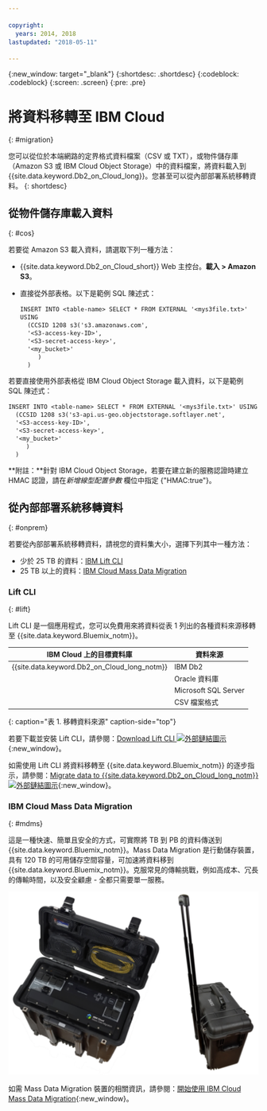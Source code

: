 ```yaml
---

copyright:
  years: 2014, 2018
lastupdated: "2018-05-11"

---
```


<!-- Attribute definitions --> 
{:new_window: target="_blank"}
{:shortdesc: .shortdesc}
{:codeblock: .codeblock}
{:screen: .screen}
{:pre: .pre}

# 將資料移轉至 IBM Cloud
{: #migration}

您可以從位於本端網路的定界格式資料檔案（CSV 或 TXT），或物件儲存庫（Amazon S3 或 IBM Cloud Object Storage）中的資料檔案，將資料載入到 {{site.data.keyword.Db2_on_Cloud_long}}。您甚至可以從內部部署系統移轉資料。
{: shortdesc}

## 從物件儲存庫載入資料
{: #cos}

若要從 Amazon S3 載入資料，請選取下列一種方法：
  * {{site.data.keyword.Db2_on_Cloud_short}} Web 主控台。**載入 > Amazon S3**。 
  * 直接從外部表格。以下是範例 SQL 陳述式：

    ```
    INSERT INTO <table-name> SELECT * FROM EXTERNAL '<mys3file.txt>' USING
      (CCSID 1208 s3('s3.amazonaws.com',
      '<S3-access-key-ID>',
      '<S3-secret-access-key>',
      '<my_bucket>'
         )
      )      
    ```

若要直接使用外部表格從 IBM Cloud Object Storage 載入資料，以下是範例 SQL 陳述式：

```
INSERT INTO <table-name> SELECT * FROM EXTERNAL '<mys3file.txt>' USING
  (CCSID 1208 s3('s3-api.us-geo.objectstorage.softlayer.net', 
  '<S3-access-key-ID>',
  '<S3-secret-access-key>', 
  '<my_bucket>'
     )
  )      
```

**附註：**針對 IBM Cloud Object Storage，若要在建立新的服務認證時建立 HMAC 認證，請在*新增線型配置參數* 欄位中指定 {"HMAC:true"}。

## 從內部部署系統移轉資料
{: #onprem}

若要從內部部署系統移轉資料，請視您的資料集大小，選擇下列其中一種方法：
* 少於 25 TB 的資料：[IBM Lift CLI](#lift)
* 25 TB 以上的資料：[IBM Cloud Mass Data Migration](#mdms)

### Lift CLI
{: #lift}

Lift CLI 是一個應用程式，您可以免費用來將資料從表 1 列出的各種資料來源移轉至 {{site.data.keyword.Bluemix_notm}}。 

|IBM Cloud 上的目標資料庫|資料來源|
|------------------------------|-------------|
| {{site.data.keyword.Db2_on_Cloud_long_notm}}   | IBM Db2 |
|                              | Oracle 資料庫|
|                              | Microsoft SQL Server |
|                              | CSV 檔案格式|
{: caption="表 1. 移轉資料來源" caption-side="top"}

若要下載並安裝 Lift CLI，請參閱：[Download Lift CLI ![外部鏈結圖示](../../icons/launch-glyph.svg "外部鏈結圖示")](https://lift.ng.bluemix.net/#download){:new_window}。

如需使用 Lift CLI 將資料移轉至 {{site.data.keyword.Bluemix_notm}} 的逐步指示，請參閱：[Migrate data to {{site.data.keyword.Db2_on_Cloud_long_notm}} ![外部鏈結圖示](../../icons/launch-glyph.svg "外部鏈結圖示")](https://lift.ng.bluemix.net/#docs){:new_window}。

### IBM Cloud Mass Data Migration
{: #mdms}

這是一種快速、簡單且安全的方式，可實際將 TB 到 PB 的資料傳送到 {{site.data.keyword.Bluemix_notm}}。Mass Data Migration 是行動儲存裝置，具有 120 TB 的可用儲存空間容量，可加速將資料移到 {{site.data.keyword.Bluemix_notm}}。克服常見的傳輸挑戰，例如高成本、冗長的傳輸時間，以及安全顧慮 - 全都只需要單一服務。

![Mass Data Migration 裝置的視圖](images/mdms.svg)

如需 Mass Data Migration 裝置的相關資訊，請參閱：[開始使用 IBM Cloud Mass Data Migration](/docs/infrastructure/mass-data-migration/index.html#getting-started-with-ibm-cloud-mass-data-migration){:new_window}。

